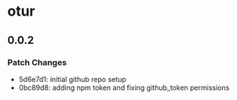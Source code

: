 # otur

## 0.0.2

### Patch Changes

- 5d6e7d1: initial github repo setup
- 0bc89d8: adding npm token and fixing github_token permissions
